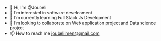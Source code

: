 - 👋 Hi, I’m @Joubeli
- 👀 I’m interested in software development
- 🌱 I’m currently learning Full Stack Js Development
- 💞️ I’m looking to collaborate on Web application project and Data science project
- 📫 How to reach me joubeliimen@gmail.com

<!---
Joubeli/Joubeli is a ✨ special ✨ repository because its `README.md` (this file) appears on your GitHub profile.
You can click the Preview link to take a look at your changes.
--->
